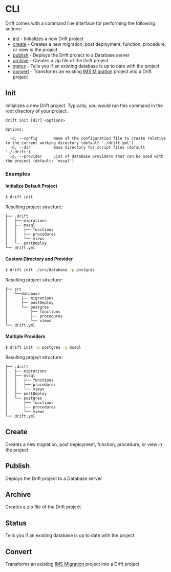 # CLI
Drift comes with a command line interface for performing the following actions:

- [init](#init) - Initializes a new Drift project
- [create](#create) - Creates a new migration, post deployment, function, procedure, or view in the project
- [publish](#publish) - Deploys the Drift project to a Database server
- [archive](#archive) - Creates a zip file of the Drift project
- [status](#status) - Tells you if an existing database is up to date with the project 
- [convert](#convert) - Transforms an existing [IMS Migration](https://github.com/gatewayapps/ims-migration) project into a Drift project

## Init
Initializes a new Drift project. Typically, you would run this command in the root directory of your project.

```
drift init [dir] <options>

Options:

  -c, --config       Name of the configuration file to create relative to the current working directory (default './drift.yml')
  -d, --dir          Base directory for script files (default './.drift')
  -p, --provider     List of database providers that can be used with the project (default: 'mssql')
```

### Examples

#### Initialize Default Project

```bash
$ drift init
```

Resulting project structure:

```
├── .drift
│   ├── migrations
│   ├── mssql
│   │   ├── functions
│   │   ├── procedures
│   │   └── views
│   └── postDeploy
└── drift.yml
```

#### Custom Directory and Provider

```bash
$ drift init ./src/database -p postgres
```

Resulting project structure:

```
├── src
│   └──database
│      ├── migrations
│      ├── postDeploy
│      └── postgres
│          ├── functions
│          ├── procedures
│          └── views
└── drift.yml
```

#### Multiple Providers

```bash
$ drift init -p postgres -p mssql
```

Resulting project structure:

```
├── .drift
│   ├── migrations
│   ├── mssql
│   │   ├── functions
│   │   ├── procedures
│   │   └── views
│   ├── postDeploy
│   └── postgres
│       ├── functions
│       ├── procedures
│       └── views
└── drift.yml
```

## Create
Creates a new migration, post deployment, function, procedure, or view in the project

## Publish
Deploys the Drift project to a Database server

## Archive
Creates a zip file of the Drift project

## Status
Tells you if an existing database is up to date with the project 

## Convert
Transforms an existing [IMS Migration](https://github.com/gatewayapps/ims-migration) project into a Drift project
